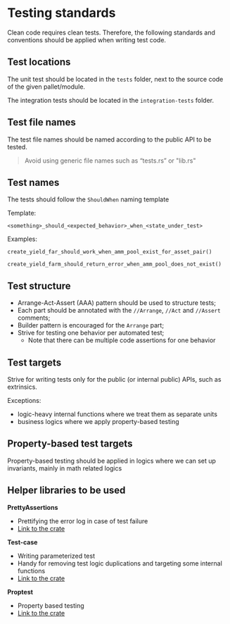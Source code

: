# Testing standards
Clean code requires clean tests. Therefore, the following standards and conventions should be applied when writing test code.

## Test locations

The unit test should be located in the `tests` folder, next to the source code of the given pallet/module.

The integration tests should be located in the `integration-tests` folder.

## Test file names

The test file names should be named according to the public API to be tested.

> Avoid using generic file names such as “tests.rs” or "lib.rs"

## Test names

The tests should follow the `ShouldWhen` naming template

Template:

```
<something>_should_<expected_behavior>_when_<state_under_test>
```

Examples:

```
create_yield_far_should_work_when_amm_pool_exist_for_asset_pair()
```

```
create_yield_farm_should_return_error_when_amm_pool_does_not_exist()
```

## Test structure
- Arrange-Act-Assert (AAA) pattern should be used to structure tests;
- Each part should be annotated with the `//Arrange`, `//Act` and `//Assert` comments;
- Builder pattern is encouraged for the `Arrange` part;
- Strive for testing one behavior per automated test;
    - Note that there can be multiple code assertions for one behavior

## Test targets
Strive for writing tests only for the public (or internal public) APIs, such as extrinsics.

Exceptions:
- logic-heavy internal functions where we treat them as separate units
- business logics where we apply property-based testing

## Property-based test targets
Property-based testing should be applied in logics where we can set up invariants, mainly in math related logics

## Helper libraries to be used

**PrettyAssertions**
- Prettifying the error log in case of test failure
- [Link to the crate](https://crates.io/crates/pretty-assertions)

**Test-case**
- Writing parameterized test
- Handy for removing test logic duplications and targeting some internal functions
- [Link to the crate](https://crates.io/crates/test-case)

**Proptest**
- Property based testing
- [Link to the crate](https://github.com/AltSysrq/proptest)